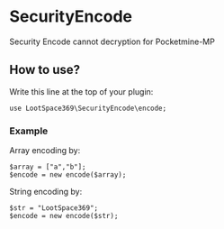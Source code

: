# SecurityEncode
Security Encode cannot decryption for Pocketmine-MP
## How to use?
Write this line at the top of your plugin:
```
use LootSpace369\SecurityEncode\encode;
```
### Example
Array encoding by:
```
$array = ["a","b"];
$encode = new encode($array);
```
String encoding by:
```
$str = "LootSpace369";
$encode = new encode($str);
```
